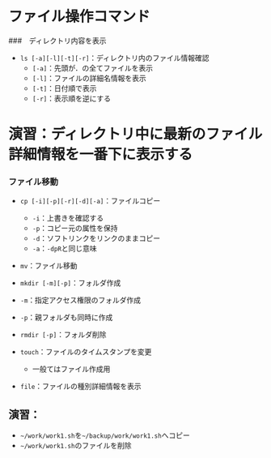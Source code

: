 # ファイル操作コマンド



###　ディレクトリ内容を表示

 - `ls [-a][-l][-t][-r]`：ディレクトリ内のファイル情報確認
   - `[-a]`：先頭が．の全てファイルを表示
   - `[-l]`：ファイルの詳細名情報を表示
   - `[-t]`：日付順で表示
   - `[-r]`：表示順を逆にする



# 演習：ディレクトリ中に最新のファイル詳細情報を一番下に表示する



### ファイル移動
 - `cp [-i][-p][-r][-d][-a]`：ファイルコピー
   - `-i`：上書きを確認する
   - `-p`：コピー元の属性を保持
   - `-d`：ソフトリンクをリンクのままコピー
   - `-a`：`-dpR`と同じ意味

 - `mv`：ファイル移動
 - `mkdir [-m][-p]`：フォルダ作成
  - `-m`：指定アクセス権限のフォルダ作成
  - `-p`：親フォルダも同時に作成
 - `rmdir [-p]`：フォルダ削除
 
 
 
 - `touch`：ファイルのタイムスタンプを変更
   - 一般てはファイル作成用
 - `file`：ファイルの種別詳細情報を表示




## 演習：
 - `~/work/work1.sh`を`~/backup/work/work1.sh`へコピー
 - `~/work/work1.sh`のファイルを削除
　

